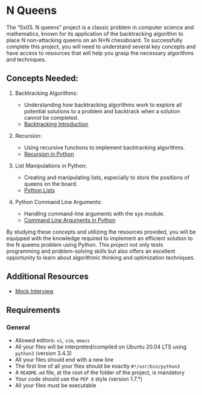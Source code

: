 # N Queens

The “0x05. N queens” project is a classic problem in computer science and mathematics, known for its application of the backtracking algorithm to place N non-attacking queens on an N×N chessboard. To successfully complete this project, you will need to understand several key concepts and have access to resources that will help you grasp the necessary algorithms and techniques.

## Concepts Needed:
1. Backtracking Algorithms:

	- Understanding how backtracking algorithms work to explore all potential solutions to a problem and backtrack when a solution cannot be completed.
	- [Backtracking Introduction](https://www.geeksforgeeks.org/introduction-to-backtracking-data-structure-and-algorithm-tutorials/)

2. Recursion:

	- Using recursive functions to implement backtracking algorithms.
	- [Recursion in Python](https://realpython.com/python-thinking-recursively/)

3. List Manipulations in Python:

	- Creating and manipulating lists, especially to store the positions of queens on the board.
	- [Python Lists](https://docs.python.org/3/tutorial/datastructures.html)

4. Python Command Line Arguments:

	- Handling command-line arguments with the sys module.
	- [Command Line Arguments in Python](https://docs.python.org/3.3/library/sys.html#sys.argv)

By studying these concepts and utilizing the resources provided, you will be equipped with the knowledge required to implement an efficient solution to the N queens problem using Python. This project not only tests programming and problem-solving skills but also offers an excellent opportunity to learn about algorithmic thinking and optimization techniques.

## Additional Resources
- [Mock Interview](https://www.youtube.com/watch?v=GneS80iYa7I)

## Requirements
### General
- Allowed editors: `vi`, `vim`, `emacs`
- All your files will be interpreted/compiled on Ubuntu 20.04 LTS using `python3` (version 3.4.3)
- All your files should end with a new line
- The first line of all your files should be exactly `#!/usr/bin/python3`
- A `README.md` file, at the root of the folder of the project, is mandatory
- Your code should use the `PEP 8` style (version 1.7.*)
- All your files must be executable

